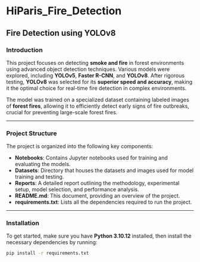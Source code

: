 # **HiParis_Fire_Detection**  
## **Fire Detection using YOLOv8**

### **Introduction**
This project focuses on detecting **smoke and fire** in forest environments using advanced object detection techniques. Various models were explored, including **YOLOv5**, **Faster R-CNN**, and **YOLOv8**. After rigorous testing, **YOLOv8** was selected for its **superior speed and accuracy**, making it the optimal choice for real-time fire detection in complex environments.

The model was trained on a specialized dataset containing labeled images of **forest fires**, allowing it to efficiently detect early signs of fire outbreaks, crucial for preventing large-scale forest fires.

---

### **Project Structure**
The project is organized into the following key components:

- **Notebooks**: Contains Jupyter notebooks used for training and evaluating the models.
- **Datasets**: Directory that houses the datasets and images used for model training and testing.
- **Reports**: A detailed report outlining the methodology, experimental setup, model selection, and performance analysis.
- **README.md**: This document, providing an overview of the project.
- **requirements.txt**: Lists all the dependencies required to run the project.

---

### **Installation**
To get started, make sure you have **Python 3.10.12** installed, then install the necessary dependencies by running:
```bash
pip install -r requirements.txt
